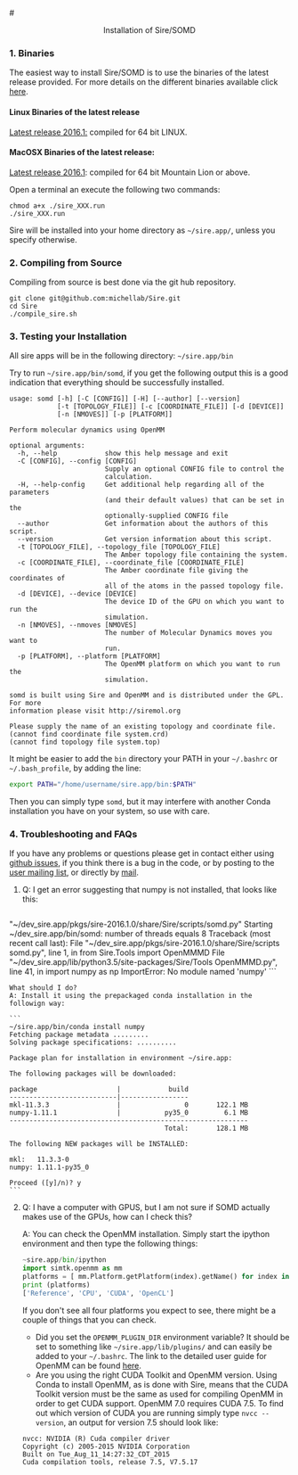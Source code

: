 #<center> Installation of Sire/SOMD</center>

### 1. Binaries
The easiest way to install Sire/SOMD is to use the binaries of the latest release provided. For more details on the different binaries available click [here](../../pages/binaries.md).
#### Linux Binaries of the latest release
[Latest release 2016.1:](http://siremol.org/largefiles/sire_releases/download.php?name=sire_16_1_linux64.run) compiled for 64 bit LINUX.

#### MacOSX Binaries of the latest release:
[Latest release 2016.1](http://siremol.org/largefiles/sire_releases/download.php?name=sire_16_1_OSX_ML64.run): compiled for 64 bit Mountain Lion or above.

Open a terminal an execute the following two commands:

```
chmod a+x ./sire_XXX.run
./sire_XXX.run
```
Sire will be installed into your home directory as ```~/sire.app/```, unless you specify otherwise. 

### 2. Compiling from Source
Compiling from source is best done via the git hub repository.

```
git clone git@github.com:michellab/Sire.git
cd Sire
./compile_sire.sh
```

### 3. Testing your Installation
All sire apps will be in the following directory: `~/sire.app/bin`

Try to run `~/sire.app/bin/somd`, if you get the following output this is a good indication that everything should be successfully installed.


```
usage: somd [-h] [-C [CONFIG]] [-H] [--author] [--version]
            [-t [TOPOLOGY_FILE]] [-c [COORDINATE_FILE]] [-d [DEVICE]]
            [-n [NMOVES]] [-p [PLATFORM]]

Perform molecular dynamics using OpenMM

optional arguments:
  -h, --help            show this help message and exit
  -C [CONFIG], --config [CONFIG]
                        Supply an optional CONFIG file to control the
                        calculation.
  -H, --help-config     Get additional help regarding all of the parameters
                        (and their default values) that can be set in the
                        optionally-supplied CONFIG file
  --author              Get information about the authors of this script.
  --version             Get version information about this script.
  -t [TOPOLOGY_FILE], --topology_file [TOPOLOGY_FILE]
                        The Amber topology file containing the system.
  -c [COORDINATE_FILE], --coordinate_file [COORDINATE_FILE]
                        The Amber coordinate file giving the coordinates of
                        all of the atoms in the passed topology file.
  -d [DEVICE], --device [DEVICE]
                        The device ID of the GPU on which you want to run the
                        simulation.
  -n [NMOVES], --nmoves [NMOVES]
                        The number of Molecular Dynamics moves you want to
                        run.
  -p [PLATFORM], --platform [PLATFORM]
                        The OpenMM platform on which you want to run the
                        simulation.

somd is built using Sire and OpenMM and is distributed under the GPL. For more
information please visit http://siremol.org

Please supply the name of an existing topology and coordinate file.
(cannot find coordinate file system.crd)
(cannot find topology file system.top)
```

It might be easier to add the `bin` directory your PATH in your `~/.bashrc` or `~/.bash_profile`, by adding the line:

```bash
export PATH="/home/username/sire.app/bin:$PATH"
``` 
Then you can simply type ```somd```, but it may interfere with another Conda installation you have on your system, so use with care. 

### 4. Troubleshooting and FAQs
If you have any problems or questions please get in contact either using [github issues](https://github.com/michellab/Sire), if you think there is a bug in the code, or by posting to the [user mailing list](https://groups.google.com/forum/#!forum/sire-users), or directly by [mail]((mailto:chryswoods@gmail.com)).

1. Q: I get an error suggesting that numpy is not installed, that looks like this:

    ```python
"~/dev_sire.app/pkgs/sire-2016.1.0/share/Sire/scripts/somd.py" 
Starting ~/dev_sire.app/bin/somd: number of threads equals 8
Traceback (most recent call last):
File "~/dev_sire.app/pkgs/sire-2016.1.0/share/Sire/scripts somd.py", line 1, in <module> 
from Sire.Tools import OpenMMMD
File "~/dev_sire.app/lib/python3.5/site-packages/Sire/Tools OpenMMMD.py", line 41, in <module>
import numpy as np
ImportError: No module named 'numpy'
    ```
    
    
    What should I do?
    A: Install it using the prepackaged conda installation in the followign way:
   
    ```
    ~/sire.app/bin/conda install numpy
    Fetching package metadata .........
    Solving package specifications: ..........
   
    Package plan for installation in environment ~/sire.app:
    
    The following packages will be downloaded:
    
    package                    |            build
    ---------------------------|-----------------
    mkl-11.3.3                 |                0       122.1 MB
    numpy-1.11.1               |           py35_0         6.1 MB
    ------------------------------------------------------------
                                           Total:       128.1 MB
    
    The following NEW packages will be INSTALLED:
    
    mkl:   11.3.3-0     
    numpy: 1.11.1-py35_0
    
    Proceed ([y]/n)? y
    ```
   
2. Q: I have a computer with GPUS, but I am not sure if SOMD actually makes use of the GPUs, how can I check this?

     A: You can check the OpenMM installation. Simply start the ipython environment and then type the following things:
     
    ```python 
    ~sire.app/bin/ipython
    import simtk.openmm as mm
    platforms = [ mm.Platform.getPlatform(index).getName() for index in range(mm.Platform.getNumPlatforms()) ]
    print (platforms)
    ['Reference', 'CPU', 'CUDA', 'OpenCL']
    ```
    
    If you don't see all four platforms you expect to see, there might be a couple of things that you can check. 
   * Did you set the `OPENMM_PLUGIN_DIR` environment variable? It should be set to something like `~/sire.app/lib/plugins/` and can easily be added to your `~/.bashrc`. The link to the detailed user guide for OpenMM can be found [here](http://docs.openmm.org/7.0.0/userguide/index.html).
   * Are you using the right CUDA Toolkit and OpenMM version. Using Conda to install OpenMM, as is done with Sire, means that the CUDA Toolkit version must be the same as used for compiling OpenMM in order to get CUDA support. OpenMM 7.0 requires CUDA 7.5. To find out which version of CUDA you are running simply type `nvcc --version`, an output for version 7.5 should look like:
    
    
    ```
    nvcc: NVIDIA (R) Cuda compiler driver
    Copyright (c) 2005-2015 NVIDIA Corporation
    Built on Tue_Aug_11_14:27:32_CDT_2015
    Cuda compilation tools, release 7.5, V7.5.17
    ```
   

 